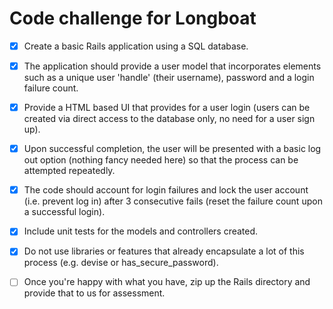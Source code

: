 # Code challenge for Longboat

- [x] Create a basic Rails application using a SQL database.

- [x] The application should provide a user model that incorporates elements such as a unique user 'handle' (their username), password and a login failure count.

- [x] Provide a HTML based UI that provides for a user login (users can be created via direct access to the database only, no need for a user sign up).

- [x] Upon successful completion, the user will be presented with a basic log out option (nothing fancy needed here) so that the process can be attempted repeatedly.

- [x] The code should account for login failures and lock the user account (i.e. prevent log in) after 3 consecutive fails (reset the failure count upon a successful login).

- [x] Include unit tests for the models and controllers created.

- [x] Do not use libraries or features that already encapsulate a lot of this process (e.g. devise or has_secure_password).

- [ ] Once you're happy with what you have, zip up the Rails directory and provide that to us for assessment.
